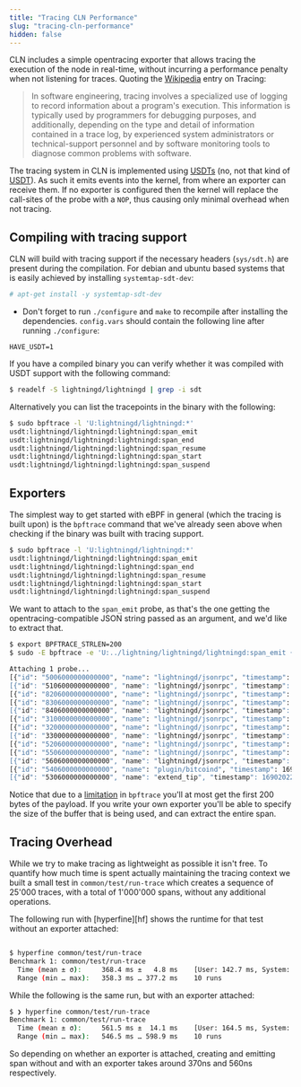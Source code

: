 ```yaml
---
title: "Tracing CLN Performance"
slug: "tracing-cln-performance"
hidden: false
---
```

CLN includes a simple opentracing exporter that allows tracing the execution of the node in real-time, without incurring a performance penalty when not listening for traces. Quoting the [Wikipedia](https://en.wikipedia.org/wiki/Tracing_(software)) entry on Tracing:

> In software engineering, tracing involves a specialized use of logging to record information about a program's execution. This information is typically used by programmers for debugging purposes, and additionally, depending on the type and detail of information contained in a trace log, by experienced system administrators or technical-support personnel and by software monitoring tools to diagnose common problems with software.

The tracing system in CLN is implemented using [USDTs](https://illumos.org/books/dtrace/chp-usdt.html) (no, not that kind of [USDT](https://en.wikipedia.org/wiki/Tether_(cryptocurrency))). As such it emits events into the kernel, from where an exporter can receive them. If no exporter is configured then the kernel will replace the call-sites of the probe with a `NOP`, thus causing only minimal overhead when not tracing.

## Compiling with tracing support

CLN will build with tracing support if the necessary headers (`sys/sdt.h`) are present during the compilation. For debian and ubuntu based systems that is easily achieved by installing `systemtap-sdt-dev`:

```bash
# apt-get install -y systemtap-sdt-dev
```

- Don't forget to run `./configure` and `make` to recompile after installing the dependencies. `config.vars` should contain the following line after running `./configure`:

```
HAVE_USDT=1
```

If you have a compiled binary you can verify whether it was compiled with USDT support with the following command:

```bash
$ readelf -S lightningd/lightningd | grep -i sdt
```

Alternatively you can list the tracepoints in the binary with the following:

```bash
$ sudo bpftrace -l 'U:lightningd/lightningd:*'
usdt:lightningd/lightningd:lightningd:span_emit
usdt:lightningd/lightningd:lightningd:span_end
usdt:lightningd/lightningd:lightningd:span_resume
usdt:lightningd/lightningd:lightningd:span_start
usdt:lightningd/lightningd:lightningd:span_suspend
```

## Exporters

The simplest way to get started with eBPF in general (which the tracing is built upon) is the `bpftrace` command that we've already seen above when checking if the binary was built with tracing support.

```bash
$ sudo bpftrace -l 'U:lightningd/lightningd:*'
usdt:lightningd/lightningd:lightningd:span_emit
usdt:lightningd/lightningd:lightningd:span_end
usdt:lightningd/lightningd:lightningd:span_resume
usdt:lightningd/lightningd:lightningd:span_start
usdt:lightningd/lightningd:lightningd:span_suspend
```

We want to attach to the `span_emit` probe, as that's the one getting the opentracing-compatible JSON string passed as an argument, and we'd like to extract that.

```bash
$ export BPFTRACE_STRLEN=200
$ sudo -E bpftrace -e 'U:../lightning/lightningd/lightningd:span_emit {printf("%s\n", str(arg1, 10240));}'

Attaching 1 probe...
[{"id": "5006000000000000", "name": "lightningd/jsonrpc", "timestamp": 1690202283751653, "duration": 154,"localEndpoint": { "serviceName": "lightningd"}, "tags": {"method": "sql"}, "traceId": "b7f9b1
[{"id": "5106000000000000", "name": "lightningd/jsonrpc", "timestamp": 1690202283752515, "duration": 146,"localEndpoint": { "serviceName": "lightningd"}, "tags": {"method": "listnodes"}, "traceId": "
[{"id": "8206000000000000", "name": "lightningd/jsonrpc", "timestamp": 1690202283759889, "duration": 657,"localEndpoint": { "serviceName": "lightningd"}, "tags": {"method": "dev-memleak"}, "traceId":
[{"id": "8306000000000000", "name": "lightningd/jsonrpc", "timestamp": 1690202283784095, "duration": 135,"localEndpoint": { "serviceName": "lightningd"}, "tags": {"method": "dev-report-fds"}, "traceI
[{"id": "8406000000000000", "name": "lightningd/jsonrpc", "timestamp": 1690202283785116, "duration": 204,"localEndpoint": { "serviceName": "lightningd"}, "tags": {"method": "stop"}, "traceId": "f6d42
[{"id": "3100000000000000", "name": "lightningd/jsonrpc", "timestamp": 1690202283860017, "duration": 770,"localEndpoint": { "serviceName": "lightningd"}, "tags": {"method": "dev-memleak"}, "traceId":
[{"id": "3200000000000000", "name": "lightningd/jsonrpc", "timestamp": 1690202283992271, "duration": 155,"localEndpoint": { "serviceName": "lightningd"}, "tags": {"method": "dev-report-fds"}, "traceI
[{"id": "3300000000000000", "name": "lightningd/jsonrpc", "timestamp": 1690202283993745, "duration": 370,"localEndpoint": { "serviceName": "lightningd"}, "tags": {"method": "stop"}, "traceId": "92576
[{"id": "5206000000000000", "name": "lightningd/jsonrpc", "timestamp": 1690202284070125, "duration": 911,"localEndpoint": { "serviceName": "lightningd"}, "tags": {"method": "dev-memleak"}, "traceId":
[{"id": "5506000000000000", "name": "lightningd/jsonrpc", "timestamp": 1690202284313462, "duration": 62,"localEndpoint": { "serviceName": "lightningd"}, "tags": {"method": "dev-report-fds"}, "traceId
[{"id": "5606000000000000", "name": "lightningd/jsonrpc", "timestamp": 1690202284314014, "duration": 117,"localEndpoint": { "serviceName": "lightningd"}, "tags": {"method": "stop"}, "traceId": "b7f9b
[{"id": "5406000000000000", "name": "plugin/bitcoind", "timestamp": 1690202284312469, "duration": 4774,"localEndpoint": { "serviceName": "lightningd"}, "parentId": "5306000000000000","tags": {"method
[{"id": "5306000000000000", "name": "extend_tip", "timestamp": 1690202284312428, "duration": 4902,"localEndpoint": { "serviceName": "lightningd"}, "tags": {}, "traceId": "b7f9b1e8af12d252"}]

```





Notice that due to a [limitation](https://github.com/iovisor/bpftrace/issues/305) in `bpftrace` you'll at most get the first 200 bytes of the payload. If you write your own exporter you'll be able to specify the size of the buffer that is being used, and can extract the entire span.

## Tracing Overhead

While we try to make tracing as lightweight as possible it isn't
free. To quantify how much time is spent actually maintaining the
tracing context we built a small test in `common/test/run-trace` which
creates a sequence of 25'000 traces, with a total of 1'000'000 spans,
without any additional operations.

The following run with [hyperfine][hf] shows the runtime for that test
without an exporter attached:


```bash

$ hyperfine common/test/run-trace
Benchmark 1: common/test/run-trace
  Time (mean ± σ):     368.4 ms ±   4.8 ms    [User: 142.7 ms, System: 225.1 ms]
  Range (min … max):   358.3 ms … 377.2 ms    10 runs
```

While the following is the same run, but with an exporter attached:

```bash
$ ❯ hyperfine common/test/run-trace
Benchmark 1: common/test/run-trace
  Time (mean ± σ):     561.5 ms ±  14.1 ms    [User: 164.5 ms, System: 396.5 ms]
  Range (min … max):   546.5 ms … 598.9 ms    10 runs
```

So depending on whether an exporter is attached, creating and emitting
span without and with an exporter takes around 370ns and 560ns
respectively.
